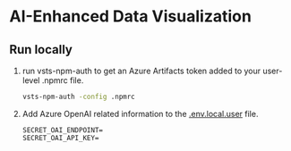 # AI-Enhanced Data Visualization

## Run locally
1. run vsts-npm-auth to get an Azure Artifacts token added to your user-level .npmrc file.
    ```bash
    vsts-npm-auth -config .npmrc
    ```

1. Add Azure OpenAI related information to the [.env.local.user](./env/.env.local.user) file.
    ```
    SECRET_OAI_ENDPOINT=
    SECRET_OAI_API_KEY=
    ```
